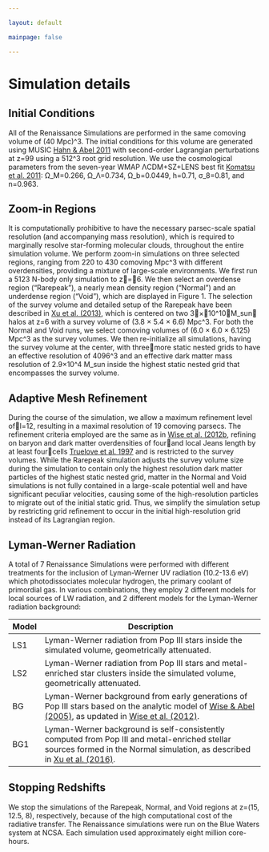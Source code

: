 ```yaml
---

layout: default

mainpage: false

---
```


# Simulation details



## Initial Conditions
All of the Renaissance Simulations are performed in the same
comoving volume of (40 Mpc)^3. The initial conditions for this
volume are generated using MUSIC [Hahn & Abel 2011](http://adsabs.harvard.edu/abs/2011MNRAS.415.2101H) with
second-order Lagrangian perturbations at z=99 using a 512^3
root grid resolution. We use the cosmological parameters from
the seven-year WMAP ΛCDM+SZ+LENS best fit [Komatsu
et al. 2011](http://adsabs.harvard.edu/abs/2011ApJS..192...18K): Ω_M=0.266, Ω_Λ=0.734, Ω_b=0.0449, h=0.71,
σ_8=0.81, and n=0.963.

## Zoom-in Regions
It is computationally prohibitive to have the necessary
parsec-scale spatial resolution (and accompanying mass
resolution), which is required to marginally resolve star-forming
molecular clouds, throughout the entire simulation
volume. We perform zoom-in simulations on three selected
regions, ranging from 220 to 430 comoving Mpc^3 with
different overdensities, providing a mixture of large-scale
environments. We first run a 5123 N-body only simulation to
z=6. We then select an overdense region (“Rarepeak”), a
nearly mean density region (“Normal”) and an underdense
region (“Void”), which are displayed in Figure 1. The selection
of the survey volume and detailed setup of the Rarepeak have
been described in [Xu et al. (2013)](http://adsabs.harvard.edu/abs/2013ApJ...773...83X), 
which is centered on two
3×10^10M_sun halos at z=6 with a survey volume of
(3.8 × 5.4 × 6.6) Mpc^3. For both the Normal and Void runs,
we select comoving volumes of (6.0 × 6.0 × 6.125) Mpc^3 as
the survey volumes. We then re-initialize all simulations,
having the survey volume at the center, with threemore static
nested grids to have an effective resolution of 4096^3 and an
effective dark matter mass resolution of 2.9×10^4
M_sun inside the highest static nested grid that encompasses the survey
volume.

## Adaptive Mesh Refinement
During the course of the simulation, we allow a
maximum refinement level ofl=12, resulting in a maximal
resolution of 19 comoving parsecs. The refinement criteria
employed are the same as in [Wise et al. (2012b](http://adsabs.harvard.edu/abs/2012MNRAS.427..311W), refining on
baryon and dark matter overdensities of fourand local Jeans
length by at least fourcells [Truelove et al. 1997](http://adsabs.harvard.edu/abs/1997ApJ...489L.179T) and is
restricted to the survey volumes. While the Rarepeak simulation
adjusts the survey volume size during the simulation to
contain only the highest resolution dark matter particles of the
highest static nested grid, matter in the Normal and Void
simulations is not fully contained in a large-scale potential well
and have significant peculiar velocities, causing some of the
high-resolution particles to migrate out of the initial static grid.
Thus, we simplify the simulation setup by restricting grid
refinement to occur in the initial high-resolution grid instead of
its Lagrangian region.

## Lyman-Werner Radiation
A total of 7 Renaissance Simulations were performed with different 
treatments for the inclusion of Lyman-Werner UV radiation (10.2-13.6 eV) 
which photodissociates molecular hydrogen, the primary coolant of 
primordial gas. In various combinations, they employ 2 different models for local
sources of LW radiation, and 2 different models for the Lyman-Werner radiation
background:

Model | Description
------|------------
LS1 | Lyman-Werner radiation from Pop III stars inside the simulated volume, geometrically attenuated.
LS2 | Lyman-Werner radiation from Pop III stars and metal-enriched star clusters inside the simulated volume, geometrically attenuated.
BG | Lyman-Werner background from early generations of Pop III stars based on the analytic model of [Wise & Abel (2005)](http://adsabs.harvard.edu/abs/2005ApJ...629..615W), as updated in [Wise et al. (2012)](http://adsabs.harvard.edu/abs/2012ApJ...745...50W).
BG1 | Lyman-Werner background is self-consistently computed from Pop III and metal-enriched stellar sources formed in the Normal simulation, as described in [Xu et al. (2016)](http://adsabs.harvard.edu/abs/2016ApJ...833...84X).

## Stopping Redshifts
We stop the simulations of the Rarepeak,
Normal, and Void regions at z=(15, 12.5, 8), respectively,
because of the high computational cost of the radiative transfer.
The Renaissance simulations were run on the Blue Waters
system at NCSA. Each simulation used approximately eight
million core-hours.
